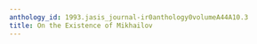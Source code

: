 ```yaml
---
anthology_id: 1993.jasis_journal-ir0anthology0volumeA44A10.3
title: On the Existence of Mikhailov
---
```

